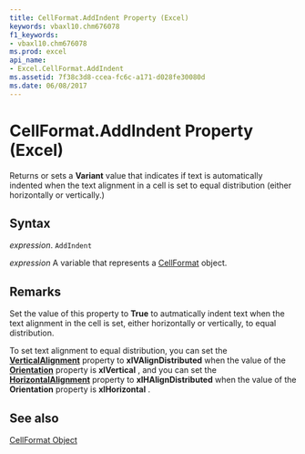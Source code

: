 ```yaml
---
title: CellFormat.AddIndent Property (Excel)
keywords: vbaxl10.chm676078
f1_keywords:
- vbaxl10.chm676078
ms.prod: excel
api_name:
- Excel.CellFormat.AddIndent
ms.assetid: 7f38c3d8-ccea-fc6c-a171-d028fe30080d
ms.date: 06/08/2017
---
```



# CellFormat.AddIndent Property (Excel)

Returns or sets a  **Variant** value that indicates if text is automatically indented when the text alignment in a cell is set to equal distribution (either horizontally or vertically.)


## Syntax

 _expression_. `AddIndent`

 _expression_ A variable that represents a [CellFormat](./Excel.CellFormat.md) object.


## Remarks

Set the value of this property to  **True** to autmatically indent text when the text alignment in the cell is set, either horizontally or vertically, to equal distribution.

To set text alignment to equal distribution, you can set the  **[VerticalAlignment](Excel.Range.VerticalAlignment.md)** property to **xlVAlignDistributed** when the value of the **[Orientation](Excel.Range.Orientation.md)** property is **xlVertical** , and you can set the **[HorizontalAlignment](Excel.Range.HorizontalAlignment.md)** property to **xlHAlignDistributed** when the value of the **Orientation** property is **xlHorizontal** .


## See also


[CellFormat Object](Excel.CellFormat.md)

